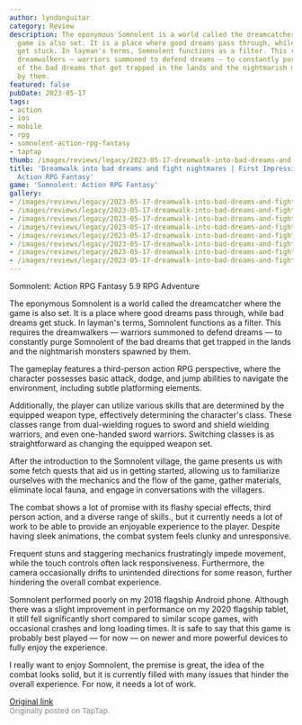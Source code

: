 ```yaml
---
author: lyndonguitar
category: Review
description: The eponymous Somnolent is a world called the dreamcatcher where the
  game is also set. It is a place where good dreams pass through, while bad dreams
  get stuck. In layman's terms, Somnolent functions as a filter. This requires the
  dreamwalkers — warriors summoned to defend dreams — to constantly purge Somnolent
  of the bad dreams that get trapped in the lands and the nightmarish monsters spawned
  by them.
featured: false
pubDate: 2023-05-17
tags:
- action
- ios
- mobile
- rpg
- somnolent-action-rpg-fantasy
- taptap
thumb: /images/reviews/legacy/2023-05-17-dreamwalk-into-bad-dreams-and-fight-nightmares--first-impressions---somnolent-action-rpg--0.avif
title: 'Dreamwalk into bad dreams and fight nightmares | First Impressions - Somnolent:
  Action RPG Fantasy'
game: 'Somnolent: Action RPG Fantasy'
gallery:
- /images/reviews/legacy/2023-05-17-dreamwalk-into-bad-dreams-and-fight-nightmares--first-impressions---somnolent-action-rpg--0.avif
- /images/reviews/legacy/2023-05-17-dreamwalk-into-bad-dreams-and-fight-nightmares--first-impressions---somnolent-action-rpg--1.avif
- /images/reviews/legacy/2023-05-17-dreamwalk-into-bad-dreams-and-fight-nightmares--first-impressions---somnolent-action-rpg--2.avif
- /images/reviews/legacy/2023-05-17-dreamwalk-into-bad-dreams-and-fight-nightmares--first-impressions---somnolent-action-rpg--3.avif
- /images/reviews/legacy/2023-05-17-dreamwalk-into-bad-dreams-and-fight-nightmares--first-impressions---somnolent-action-rpg--4.avif
- /images/reviews/legacy/2023-05-17-dreamwalk-into-bad-dreams-and-fight-nightmares--first-impressions---somnolent-action-rpg--5.avif
- /images/reviews/legacy/2023-05-17-dreamwalk-into-bad-dreams-and-fight-nightmares--first-impressions---somnolent-action-rpg--6.avif
- /images/reviews/legacy/2023-05-17-dreamwalk-into-bad-dreams-and-fight-nightmares--first-impressions---somnolent-action-rpg--7.avif
---
```

Somnolent: Action RPG Fantasy
5.9
RPG
Adventure

The eponymous Somnolent is a world called the dreamcatcher where the game is also set. It is a place where good dreams pass through, while bad dreams get stuck. In layman's terms, Somnolent functions as a filter. This requires the dreamwalkers — warriors summoned to defend dreams — to constantly purge Somnolent of the bad dreams that get trapped in the lands and the nightmarish monsters spawned by them.

The gameplay features a third-person action RPG perspective, where the character possesses basic attack, dodge, and jump abilities to navigate the environment, including subtle platforming elements.

Additionally, the player can utilize various skills that are determined by the equipped weapon type, effectively determining the character's class. These classes range from dual-wielding rogues to sword and shield wielding warriors, and even one-handed sword warriors. Switching classes is as straightforward as changing the equipped weapon set.

After the introduction to the Somnolent village, the game presents us with some fetch quests that aid us in getting started, allowing us to familiarize ourselves with the mechanics and the flow of the game, gather materials, eliminate local fauna, and engage in conversations with the villagers.

The combat shows a lot of promise with its flashy special effects, third person action, and a diverse range of skills., but it currently needs a lot of work to be able to provide an enjoyable experience to the player. Despite having sleek animations, the combat system feels clunky and unresponsive.

Frequent stuns and staggering mechanics frustratingly impede movement, while the touch controls often lack responsiveness. Furthermore, the camera occasionally drifts to unintended directions for some reason, further hindering the overall combat experience.

Somnolent performed poorly on my 2018 flagship Android phone. Although there was a slight improvement in performance on my 2020 flagship tablet, it still fell significantly short compared to similar scope games, with occasional crashes and long loading times. It is safe to say that this game is probably best played — for now — on newer and more powerful devices to fully enjoy the experience.

I really want to enjoy Somnolent, the premise is great, the idea of the combat looks solid, but it is currently filled with many issues that hinder the overall experience. For now, it needs a lot of work.

[Original link](https://www.taptap.io/post/5461704)<br><span style="font-size: 0.95em; color: #888;">Originally posted on TapTap.</span>